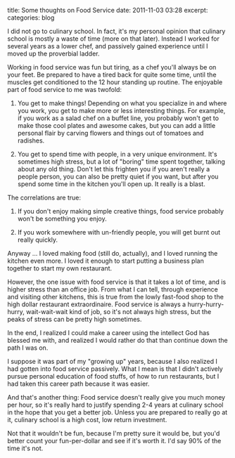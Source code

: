 title: Some thoughts on Food Service
date: 2011-11-03 03:28
excerpt: 
categories: blog

I did not go to culinary school. In fact, it's my personal opinion that culinary school is mostly a waste of time (more on that later). Instead I worked for several years as a lower chef, and passively gained experience until I moved up the proverbial ladder.

Working in food service was fun but tiring, as a chef you'll always be on your feet. Be prepared to have a tired back for quite some time, until the muscles get conditioned to the 12 hour standing up routine. The enjoyable part of food service to me was twofold:

1) You get to make things! Depending on what you specialize in and where you work, you get to make more or less interesting things. For example, if you work as a salad chef on a buffet line, you probably won't get to make those cool plates and awesome cakes, but you can add a little personal flair by carving flowers and things out of tomatoes and radishes.

2) You get to spend time with people, in a very unique environment. It's sometimes high stress, but a lot of "boring" time spent together, talking about any old thing. Don't let this frighten you if you aren't really a people person, you can also be pretty quiet if you want, but after you spend some time in the kitchen you'll open up. It really is a blast.

The correlations are true:

1) If you don't enjoy making simple creative things, food service probably won't be something you enjoy.

2) If you work somewhere with un-friendly people, you will get burnt out really quickly.

Anyway ... I loved making food (still do, actually), and I loved running the kitchen even more. I loved it enough to start putting a business plan together to start my own restaurant.

However, the one issue with food service is that it takes a lot of time, and is higher stress than an office job. From what I can tell, through experience and visiting other kitchens, this is true from the lowly fast-food shop to the high dollar restaurant extraordinaire. Food service is always a hurry-hurry-hurry, wait-wait-wait kind of job, so it's not always high stress, but the peaks of stress can be pretty high sometimes.

In the end, I realized I could make a career using the intellect God has blessed me with, and realized I would rather do that than continue down the path I was on.

I suppose it was part of my "growing up" years, because I also realized I had gotten into food service passively. What I mean is that I didn't actively pursue personal education of food stuffs, of how to run restaurants, but I had taken this career path because it was easier.

And that's another thing: Food service doesn't really give you much money per hour, so it's really hard to justify spending 2-4 years at culinary school in the hope that you get a better job. Unless you are prepared to really go at it, culinary school is a high cost, low return investment.

Not that it wouldn't be fun, because I'm pretty sure it would be, but you'd better count your fun-per-dollar and see if it's worth it. I'd say 90% of the time it's not.